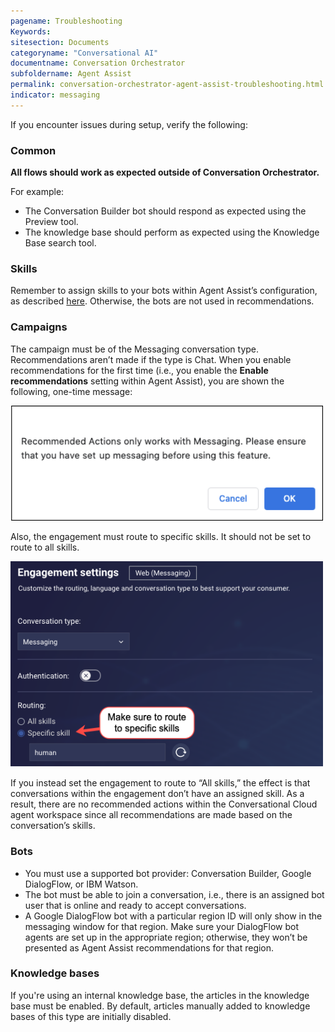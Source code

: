 ```yaml
---
pagename: Troubleshooting
Keywords:
sitesection: Documents
categoryname: "Conversational AI"
documentname: Conversation Orchestrator
subfoldername: Agent Assist
permalink: conversation-orchestrator-agent-assist-troubleshooting.html
indicator: messaging
---
```


If you encounter issues during setup, verify the following:

### Common
**All flows should work as expected outside of Conversation Orchestrator.** 

For example:
* The Conversation Builder bot should respond as expected using the Preview tool.
* The knowledge base should perform as expected using the Knowledge Base search tool.

### Skills
Remember to assign skills to your bots within Agent Assist’s configuration, as described [here](conversation-orchestrator-agent-assist-setting-up-bot-recommendations.html#assign-skills-to-the-bots). Otherwise, the bots are not used in recommendations.

### Campaigns
The campaign must be of the Messaging conversation type. Recommendations aren’t made if the type is Chat. When you enable recommendations for the first time (i.e., you enable the **Enable recommendations** setting within Agent Assist), you are shown the following, one-time message:

<img width="500" src="img/agentassist/message.png">

Also, the engagement must route to specific skills. It should not be set to route to all skills.
 
<img width="500" src="img/agentassist/routing.png">

If you instead set the engagement to route to “All skills,” the effect is that conversations within the engagement don’t have an assigned skill. As a result, there are no recommended actions within the Conversational Cloud agent workspace since all recommendations are made based on the conversation’s skills.

### Bots
* You must use a supported bot provider: Conversation Builder, Google DialogFlow, or IBM Watson.
* The bot must be able to join a conversation, i.e., there is an assigned bot user that is online and ready to accept conversations.
* A Google DialogFlow bot with a particular region ID will only show in the messaging window for that region. Make sure your DialogFlow bot agents are set up in the appropriate region; otherwise, they won’t be presented as Agent Assist recommendations for that region.

### Knowledge bases
If you're using an internal knowledge base, the articles in the knowledge base must be enabled. By default, articles manually added to knowledge bases of this type are initially disabled.